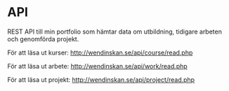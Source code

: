# API
REST API till min portfolio som hämtar data om utbildning, tidigare arbeten och genomförda projekt.

För att läsa ut kurser:
http://wendinskan.se/api/course/read.php

För att läsa ut arbete:
http://wendinskan.se/api/work/read.php

För att läsa ut projekt:
http://wendinskan.se/api/project/read.php
